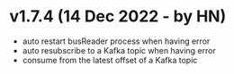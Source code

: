 # v1.7.4 (14 Dec 2022 - by HN)
- auto restart busReader process when having error
- auto resubscribe to a Kafka topic when having error
- consume from the latest offset of a Kafka topic
